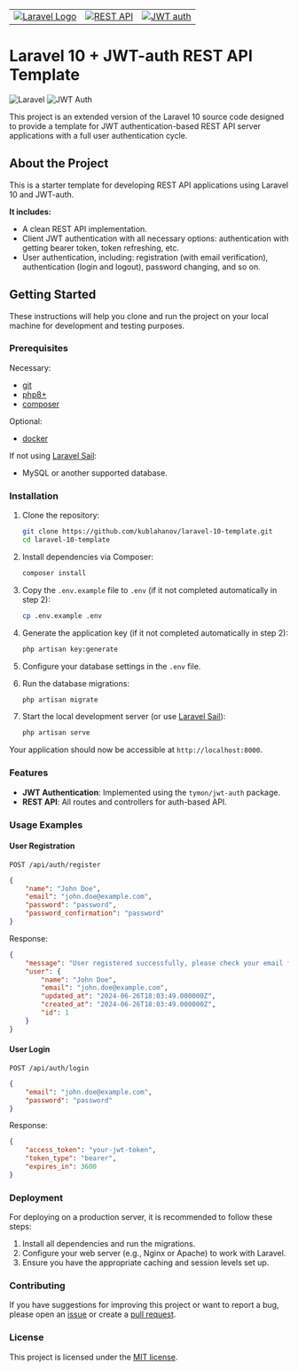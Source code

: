<table>
<tr style="border: none">
<td style="border: none">
<a href="https://laravel.com" target="_blank"><img src="https://github.com/kublahanov/laravel-10-template/raw/master/public/logos/logo_laravel_002.png" alt="Laravel Logo"></a>
</td>
<td style="border: none">
<a href="https://restfulapi.net" target="_blank"><img src="https://github.com/kublahanov/laravel-10-template/raw/master/public/logos/logo_rest-api_001.png" alt="REST API"></a>
</td>
<td style="border: none">
<a href="https://jwt-auth.readthedocs.io" target="_blank"><img src="https://github.com/kublahanov/laravel-10-template/raw/master/public/logos/logo_jwt_001.png" alt="JWT auth"></a>
</td>
</tr>
</table>

# Laravel 10 + JWT-auth REST API Template

![Laravel](https://img.shields.io/badge/Laravel-10.x-red)
![JWT Auth](https://img.shields.io/badge/JWT-Auth-blue)

This project is an extended version of the Laravel 10 source code designed to provide a template for JWT
authentication-based REST API server applications with a full user authentication cycle.

## About the Project

This is a starter template for developing REST API applications using Laravel 10 and JWT-auth.

**It includes:**

- A clean REST API implementation.
- Client JWT authentication with all necessary options: authentication with getting bearer token, token refreshing, etc.
- User authentication, including: registration (with email verification), authentication (login and logout), password
  changing, and so on.

## Getting Started

These instructions will help you clone and run the project on your local machine for development and testing purposes.

### Prerequisites

Necessary:

- [git](https://git-scm.com/)
- [php8+](https://www.php.net/downloads)
- [composer](https://getcomposer.org/download/)

Optional:

- [docker](https://docs.docker.com/engine/install/)

If not using [Laravel Sail](https://laravel.com/docs/10.x/sail):

- MySQL or another supported database.

### Installation

1. Clone the repository:

    ```bash
    git clone https://github.com/kublahanov/laravel-10-template.git
    cd laravel-10-template
    ```

2. Install dependencies via Composer:

    ```bash
    composer install
    ```

3. Copy the `.env.example` file to `.env` (if it not completed automatically in step 2):

    ```bash
    cp .env.example .env
    ```

4. Generate the application key (if it not completed automatically in step 2):

    ```bash
    php artisan key:generate
    ```

5. Configure your database settings in the `.env` file.

6. Run the database migrations:

    ```bash
    php artisan migrate
    ```

7. Start the local development server (or use [Laravel Sail](https://laravel.com/docs/10.x/sail)):

    ```bash
    php artisan serve
    ```

Your application should now be accessible at `http://localhost:8000`.

### Features

- **JWT Authentication**: Implemented using the `tymon/jwt-auth` package.
- **REST API**: All routes and controllers for auth-based API.

### Usage Examples

#### User Registration

`POST /api/auth/register`

```json
{
    "name": "John Doe",
    "email": "john.doe@example.com",
    "password": "password",
    "password_confirmation": "password"
}
```

Response:

```json
{
    "message": "User registered successfully, please check your email for verification link",
    "user": {
        "name": "John Doe",
        "email": "john.doe@example.com",
        "updated_at": "2024-06-26T18:03:49.000000Z",
        "created_at": "2024-06-26T18:03:49.000000Z",
        "id": 1
    }
}
```

#### User Login

`POST /api/auth/login`

```json
{
    "email": "john.doe@example.com",
    "password": "password"
}
```

Response:

```json
{
    "access_token": "your-jwt-token",
    "token_type": "bearer",
    "expires_in": 3600
}
```

### Deployment

For deploying on a production server, it is recommended to follow these steps:

1. Install all dependencies and run the migrations.
2. Configure your web server (e.g., Nginx or Apache) to work with Laravel.
3. Ensure you have the appropriate caching and session levels set up.

### Contributing

If you have suggestions for improving this project or want to report a bug, please open
an [issue](https://github.com/kublahanov/laravel-10-jwt-auth-template/issues) or create a [pull
request](https://github.com/kublahanov/laravel-10-jwt-auth-template/pulls).

### License

This project is licensed under the [MIT license](https://opensource.org/licenses/MIT).
